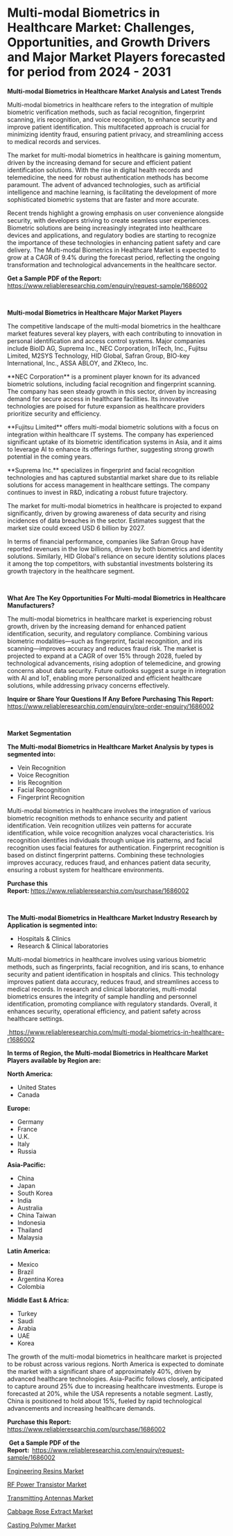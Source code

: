 <p><h1>Multi-modal Biometrics in Healthcare Market: Challenges, Opportunities, and Growth Drivers and Major Market Players forecasted for period from 2024 - 2031</h1></p><p><strong>Multi-modal Biometrics in Healthcare Market Analysis and Latest Trends</strong></p>
<p><p>Multi-modal biometrics in healthcare refers to the integration of multiple biometric verification methods, such as facial recognition, fingerprint scanning, iris recognition, and voice recognition, to enhance security and improve patient identification. This multifaceted approach is crucial for minimizing identity fraud, ensuring patient privacy, and streamlining access to medical records and services.</p><p>The market for multi-modal biometrics in healthcare is gaining momentum, driven by the increasing demand for secure and efficient patient identification solutions. With the rise in digital health records and telemedicine, the need for robust authentication methods has become paramount. The advent of advanced technologies, such as artificial intelligence and machine learning, is facilitating the development of more sophisticated biometric systems that are faster and more accurate.</p><p>Recent trends highlight a growing emphasis on user convenience alongside security, with developers striving to create seamless user experiences. Biometric solutions are being increasingly integrated into healthcare devices and applications, and regulatory bodies are starting to recognize the importance of these technologies in enhancing patient safety and care delivery. The Multi-modal Biometrics in Healthcare Market is expected to grow at a CAGR of 9.4% during the forecast period, reflecting the ongoing transformation and technological advancements in the healthcare sector.</p></p>
<p><strong>Get a Sample PDF of the Report:&nbsp;</strong> <a href="https://www.reliableresearchiq.com/enquiry/request-sample/1686002?utm_campaign=1117&utm_medium=2&utm_source=Github&utm_content=ia&utm_term=06102024&utm_id=multi-modal-biometrics-in-healthcare">https://www.reliableresearchiq.com/enquiry/request-sample/1686002</a></p>
<p>&nbsp;</p>
<p><strong>Multi-modal Biometrics in Healthcare Major Market Players</strong></p>
<p><p>The competitive landscape of the multi-modal biometrics in the healthcare market features several key players, with each contributing to innovation in personal identification and access control systems. Major companies include BioID AG, Suprema Inc., NEC Corporation, IriTech, Inc., Fujitsu Limited, M2SYS Technology, HID Global, Safran Group, BIO-key International, Inc., ASSA ABLOY, and ZKteco, Inc.</p><p>**NEC Corporation** is a prominent player known for its advanced biometric solutions, including facial recognition and fingerprint scanning. The company has seen steady growth in this sector, driven by increasing demand for secure access in healthcare facilities. Its innovative technologies are poised for future expansion as healthcare providers prioritize security and efficiency.</p><p>**Fujitsu Limited** offers multi-modal biometric solutions with a focus on integration within healthcare IT systems. The company has experienced significant uptake of its biometric identification systems in Asia, and it aims to leverage AI to enhance its offerings further, suggesting strong growth potential in the coming years.</p><p>**Suprema Inc.** specializes in fingerprint and facial recognition technologies and has captured substantial market share due to its reliable solutions for access management in healthcare settings. The company continues to invest in R&D, indicating a robust future trajectory.</p><p>The market for multi-modal biometrics in healthcare is projected to expand significantly, driven by growing awareness of data security and rising incidences of data breaches in the sector. Estimates suggest that the market size could exceed USD 6 billion by 2027. </p><p>In terms of financial performance, companies like Safran Group have reported revenues in the low billions, driven by both biometrics and identity solutions. Similarly, HID Global's reliance on secure identity solutions places it among the top competitors, with substantial investments bolstering its growth trajectory in the healthcare segment.</p></p>
<p>&nbsp;</p>
<p><strong>What Are The Key Opportunities For Multi-modal Biometrics in Healthcare Manufacturers?</strong></p>
<p><p>The multi-modal biometrics in healthcare market is experiencing robust growth, driven by the increasing demand for enhanced patient identification, security, and regulatory compliance. Combining various biometric modalities—such as fingerprint, facial recognition, and iris scanning—improves accuracy and reduces fraud risk. The market is projected to expand at a CAGR of over 15% through 2028, fueled by technological advancements, rising adoption of telemedicine, and growing concerns about data security. Future outlooks suggest a surge in integration with AI and IoT, enabling more personalized and efficient healthcare solutions, while addressing privacy concerns effectively.</p></p>
<p><strong>Inquire or Share Your Questions If Any Before Purchasing This Report:</strong> <a href="https://www.reliableresearchiq.com/enquiry/pre-order-enquiry/1686002?utm_campaign=1117&utm_medium=2&utm_source=Github&utm_content=ia&utm_term=06102024&utm_id=multi-modal-biometrics-in-healthcare">https://www.reliableresearchiq.com/enquiry/pre-order-enquiry/1686002</a></p>
<p>&nbsp;</p>
<p><strong>Market Segmentation</strong></p>
<p><strong>The Multi-modal Biometrics in Healthcare Market Analysis by types is segmented into:</strong></p>
<p><ul><li>Vein Recognition</li><li>Voice Recognition</li><li>Iris Recognition</li><li>Facial Recognition</li><li>Fingerprint Recognition</li></ul></p>
<p><p>Multi-modal biometrics in healthcare involves the integration of various biometric recognition methods to enhance security and patient identification. Vein recognition utilizes vein patterns for accurate identification, while voice recognition analyzes vocal characteristics. Iris recognition identifies individuals through unique iris patterns, and facial recognition uses facial features for authentication. Fingerprint recognition is based on distinct fingerprint patterns. Combining these technologies improves accuracy, reduces fraud, and enhances patient data security, ensuring a robust system for healthcare environments.</p></p>
<p><strong>Purchase this Report:&nbsp;</strong><a href="https://www.reliableresearchiq.com/purchase/1686002?utm_campaign=1117&utm_medium=2&utm_source=Github&utm_content=ia&utm_term=06102024&utm_id=multi-modal-biometrics-in-healthcare">https://www.reliableresearchiq.com/purchase/1686002</a></p>
<p>&nbsp;</p>
<p><strong>The Multi-modal Biometrics in Healthcare Market Industry Research by Application is segmented into:</strong></p>
<p><ul><li>Hospitals & Clinics</li><li>Research & Clinical laboratories</li></ul></p>
<p><p>Multi-modal biometrics in healthcare involves using various biometric methods, such as fingerprints, facial recognition, and iris scans, to enhance security and patient identification in hospitals and clinics. This technology improves patient data accuracy, reduces fraud, and streamlines access to medical records. In research and clinical laboratories, multi-modal biometrics ensures the integrity of sample handling and personnel identification, promoting compliance with regulatory standards. Overall, it enhances security, operational efficiency, and patient safety across healthcare settings.</p></p>
<p><a href="https://www.reliableresearchiq.com/multi-modal-biometrics-in-healthcare-r1686002?utm_campaign=1117&utm_medium=2&utm_source=Github&utm_content=ia&utm_term=06102024&utm_id=multi-modal-biometrics-in-healthcare">&nbsp;https://www.reliableresearchiq.com/multi-modal-biometrics-in-healthcare-r1686002</a></p>
<p><strong>In terms of Region, the Multi-modal Biometrics in Healthcare Market Players available by Region are:</strong></p>
<p>
    <p> <strong> North America: </strong>
        <ul>
            <li>United States</li>
            <li>Canada</li>
        </ul>
        </p> 
    <p> <strong> Europe: </strong>
        <ul>
            <li>Germany</li>
            <li>France</li>
            <li>U.K.</li>
            <li>Italy</li>
            <li>Russia</li>
        </ul>
        </p> 
    <p> <strong> Asia-Pacific: </strong>
        <ul>
            <li>China</li>
            <li>Japan</li>
            <li>South Korea</li>
            <li>India</li>
            <li>Australia</li>
            <li>China Taiwan</li>
            <li>Indonesia</li>
            <li>Thailand</li>
            <li>Malaysia</li>
        </ul>
        </p> 
    <p> <strong> Latin America: </strong>
        <ul>
            <li>Mexico</li>
            <li>Brazil</li>
            <li>Argentina Korea</li>
            <li>Colombia</li>
        </ul>
        </p> 
    <p> <strong> Middle East & Africa: </strong>
        <ul>
            <li>Turkey</li>
            <li>Saudi</li>
            <li>Arabia</li>
            <li>UAE</li>
            <li>Korea</li>
        </ul>
    </p>
    </p>
<p><p>The growth of the multi-modal biometrics in healthcare market is projected to be robust across various regions. North America is expected to dominate the market with a significant share of approximately 40%, driven by advanced healthcare technologies. Asia-Pacific follows closely, anticipated to capture around 25% due to increasing healthcare investments. Europe is forecasted at 20%, while the USA represents a notable segment. Lastly, China is positioned to hold about 15%, fueled by rapid technological advancements and increasing healthcare demands.</p></p>
<p><strong>Purchase this Report: </strong><a href="https://www.reliableresearchiq.com/purchase/1686002?utm_campaign=1117&utm_medium=2&utm_source=Github&utm_content=ia&utm_term=06102024&utm_id=multi-modal-biometrics-in-healthcare">https://www.reliableresearchiq.com/purchase/1686002</a></p>
<p>&nbsp;<strong>Get a Sample PDF of the Report:&nbsp;&nbsp;</strong><a href="https://www.reliableresearchiq.com/enquiry/request-sample/1686002?utm_campaign=1117&utm_medium=2&utm_source=Github&utm_content=ia&utm_term=06102024&utm_id=multi-modal-biometrics-in-healthcare">https://www.reliableresearchiq.com/enquiry/request-sample/1686002</a></p>
<p><strong></strong></p>
<p><p><a href="https://www.linkedin.com/pulse/engineering-resins-market-research-report-exploring-size-revenue-conke?utm_campaign=1117&utm_medium=2&utm_source=Github&utm_content=ia&utm_term=06102024&utm_id=multi-modal-biometrics-in-healthcare">Engineering Resins Market</a></p><p><a href="https://issuu.com/reportprime-2/docs/rf-power-transistor-market-size-203_7c0bfb7c8744ab?utm_campaign=1117&utm_medium=2&utm_source=Github&utm_content=ia&utm_term=06102024&utm_id=multi-modal-biometrics-in-healthcare">RF Power Transistor Market</a></p><p><a href="https://issuu.com/reportprime-2/docs/transmitting-antennas-market-size-2_10383cda406a31?utm_campaign=1117&utm_medium=2&utm_source=Github&utm_content=ia&utm_term=06102024&utm_id=multi-modal-biometrics-in-healthcare">Transmitting Antennas Market</a></p><p><a href="https://github.com/SaraPrifti82/Market-Research-Report-List-1/blob/main/cabbage-rose-extract-market.md?utm_campaign=1117&utm_medium=2&utm_source=Github&utm_content=ia&utm_term=06102024&utm_id=multi-modal-biometrics-in-healthcare">Cabbage Rose Extract Market</a></p><p><a href="https://www.linkedin.com/pulse/casting-polymer-market-trends-detailed-study-its-segmentation-yle9e?utm_campaign=1117&utm_medium=2&utm_source=Github&utm_content=ia&utm_term=06102024&utm_id=multi-modal-biometrics-in-healthcare">Casting Polymer Market</a></p></p>